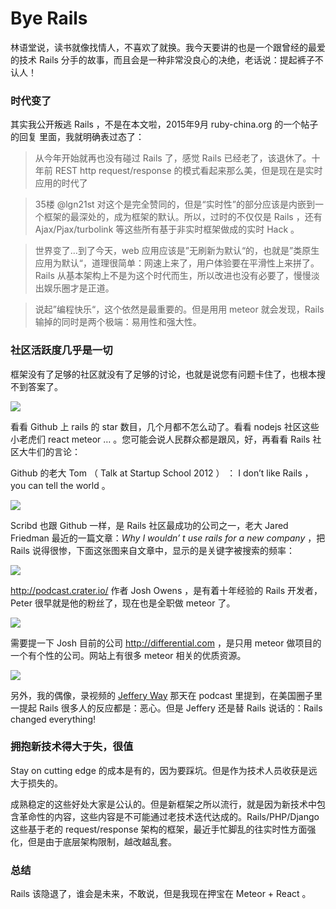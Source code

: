 # Bye Rails

林语堂说，读书就像找情人，不喜欢了就换。我今天要讲的也是一个跟曾经的最爱的技术 Rails 分手的故事，而且会是一种非常没良心的决绝，老话说：提起裤子不认人！

### 时代变了
其实我公开叛逃 Rails ，不是在本文啦，2015年9月 ruby-china.org 的一个帖子的回复 里面，我就明确表过态了：

>从今年开始就再也没有碰过 Rails 了，感觉 Rails 已经老了，该退休了。十年前 REST http request/response 的模式看起来那么美，但是现在是实时应用的时代了

>35楼 @lgn21st 对这个是完全赞同的，但是“实时性”的部分应该是内嵌到一个框架的最深处的，成为框架的默认。所以，过时的不仅仅是 Rails ，还有 Ajax/Pjax/turbolink 等这些所有基于非实时框架做成的实时 Hack 。

>世界变了…到了今天，web 应用应该是”无刷新为默认“的，也就是”类原生应用为默认“，道理很简单：网速上来了，用户体验要在平滑性上来拼了。Rails 从基本架构上不是为这个时代而生，所以改进也没有必要了，慢慢淡出娱乐圈才是正道。

>说起”编程快乐“，这个依然是最重要的。但是用用 meteor 就会发现，Rails 输掉的同时是两个极端：易用性和强大性。

### 社区活跃度几乎是一切
框架没有了足够的社区就没有了足够的讨论，也就是说您有问题卡住了，也根本搜不到答案了。

![](http://media.haoduoshipin.com/pic/haoduo/169/github-star.png)


看看 Github 上 rails 的 star 数目，几个月都不怎么动了。看看 nodejs 社区这些小老虎们 react meteor … 。您可能会说人民群众都是跟风，好，再看看 Rails 社区大牛们的言论：

Github 的老大 Tom （ Talk at Startup School 2012 ） ： I don’t like Rails ，you can tell the world 。

![](http://media.haoduoshipin.com/pic/haoduo/169/tom-talk.png)

Scribd 也跟 Github 一样，是 Rails 社区最成功的公司之一，老大 Jared Friedman 最近的一篇文章：_Why I wouldn’ t use rails for a new company_ ，把 Rails 说得很惨，下面这张图来自文章中，显示的是关键字被搜索的频率：

![](http://media.haoduoshipin.com/pic/haoduo/169/rails-nodejs.png)

<http://podcast.crater.io/> 作者 Josh Owens ，是有着十年经验的 Rails 开发者，Peter 很早就是他的粉丝了，现在也是全职做 meteor 了。

![](http://media.haoduoshipin.com/pic/haoduo/169/josh.png)


需要提一下 Josh 目前的公司 <http://differential.com> ，是只用 meteor 做项目的一个有个性的公司。网站上有很多 meteor 相关的优质资源。

![](http://media.haoduoshipin.com/pic/haoduo/169/differential.png)


另外，我的偶像，录视频的 [Jeffery Way](https://laracasts.com/) 那天在 podcast 里提到，在美国圈子里一提起 Rails 很多人的反应都是：恶心。但是 Jeffery 还是替 Rails 说话的：Rails changed everything!

### 拥抱新技术得大于失，很值

Stay on cutting edge 的成本是有的，因为要踩坑。但是作为技术人员收获是远大于损失的。

成熟稳定的这些好处大家是公认的。但是新框架之所以流行，就是因为新技术中包含革命性的内容，这些内容是不可能通过老技术迭代达成的。Rails/PHP/Django 这些基于老的 request/response 架构的框架，最近手忙脚乱的往实时性方面强化，但是由于底层架构限制，越改越乱套。

### 总结
Rails 该隐退了，谁会是未来，不敢说，但是我现在押宝在 Meteor + React 。

